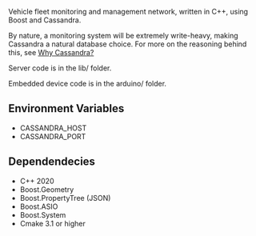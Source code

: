 Vehicle fleet monitoring and management network, written in C++, using Boost and Cassandra.

By nature, a monitoring system will be extremely write-heavy, making Cassandra a natural database choice. For more on the reasoning behind this, see [Why Cassandra?](#docs/cassandra.md#why-cassandra)

Server code is in the lib/ folder.

Embedded device code is in the arduino/ folder.

## Environment Variables

- CASSANDRA_HOST
- CASSANDRA_PORT

## Dependendecies

- C++ 2020
- Boost.Geometry
- Boost.PropertyTree (JSON)
- Boost.ASIO
- Boost.System
- Cmake 3.1 or higher
